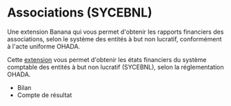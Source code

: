# Associations (SYCEBNL)

Une extension Banana qui vous permet d'obtenir les rapports financiers des associations, selon le système des entités à but non lucratif, conformément à l'acte uniforme OHADA.

Cette [extension](https://github.com/BananaAccounting/OHADA/raw/main/sycebnl/association/extensions/ch.banana.africa.asblohadareports.sbaa) vous permet d'obtenir les états financiers du système comptable des entités à but non lucratif (SYCEBNL), selon la réglementation OHADA.

- Bilan
- Compte de résultat
